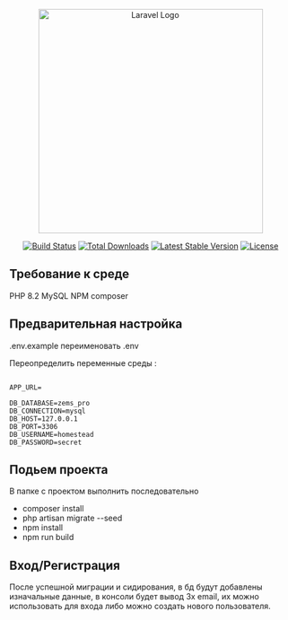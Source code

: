 <p align="center"><a href="https://laravel.com" target="_blank"><img src="https://raw.githubusercontent.com/laravel/art/master/logo-lockup/5%20SVG/2%20CMYK/1%20Full%20Color/laravel-logolockup-cmyk-red.svg" width="400" alt="Laravel Logo"></a></p>

<p align="center">
<a href="https://github.com/laravel/framework/actions"><img src="https://github.com/laravel/framework/workflows/tests/badge.svg" alt="Build Status"></a>
<a href="https://packagist.org/packages/laravel/framework"><img src="https://img.shields.io/packagist/dt/laravel/framework" alt="Total Downloads"></a>
<a href="https://packagist.org/packages/laravel/framework"><img src="https://img.shields.io/packagist/v/laravel/framework" alt="Latest Stable Version"></a>
<a href="https://packagist.org/packages/laravel/framework"><img src="https://img.shields.io/packagist/l/laravel/framework" alt="License"></a>
</p>

## Требование к среде

PHP 8.2
MySQL
NPM
composer

## Предварительная настройка

.env.example переименовать .env

Переопределить переменные среды
:
```dotenv

APP_URL=

DB_DATABASE=zems_pro
DB_CONNECTION=mysql
DB_HOST=127.0.0.1
DB_PORT=3306
DB_USERNAME=homestead
DB_PASSWORD=secret

```
## Подьем проекта

В папке с проектом выполнить последовательно

- composer install
- php artisan migrate --seed
- npm install
- npm run build

## Вход/Регистрация

После успешной миграции и сидирования, в бд будут добавлены изначальные данные, в консоли будет вывод 3х email,
их можно использовать для входа либо можно создать нового пользователя.
